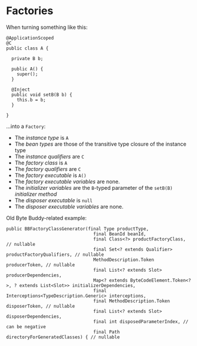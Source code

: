 # Factories

When turning something like this:

```
@ApplicationScoped
@C
public class A {

  private B b;

  public A() {
    super();
  }
  
  @Inject
  public void setB(B b) {
    this.b = b;
  }

}
```
…into a `Factory`:
* The _instance type_ is `A`
* The _bean types_ are those of the transitive type closure of the instance type
* The _instance qualifiers_ are `C`
* The _factory class_ is `A`
* The _factory qualifiers_ are `C`
* The _factory executable_ is `A()`
* The _factory executable variables_ are none.
* The _initializer variables_ are the `B`-typed parameter of the `setB(B)` _initializer method_
* The _disposer executable_ is `null`
* The _disposer executable variables_ are none.

Old Byte Buddy-related example:
```
public BBFactoryClassGenerator(final Type productType,
                                 final BeanId beanId,
                                 final Class<?> productFactoryClass, // nullable
                                 final Set<? extends Qualifier> productFactoryQualifiers, // nullable
                                 MethodDescription.Token producerToken, // nullable
                                 final List<? extends Slot> producerDependencies,
                                 Map<? extends ByteCodeElement.Token<?>, ? extends List<Slot>> initializerDependencies,
                                 final Interceptions<TypeDescription.Generic> interceptions,
                                 final MethodDescription.Token disposerToken, // nullable
                                 final List<? extends Slot> disposerDependencies,
                                 final int disposedParameterIndex, // can be negative
                                 final Path directoryForGeneratedClasses) { // nullable
```

